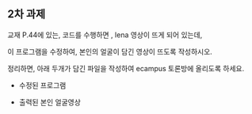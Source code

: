 ## **2차 과제** 

교재 P.44에 있는, 코드를 수행하면 , lena 영상이 뜨게 되어 있는데,

이 프로그램을 수정하여,  본인의 얼굴이 담긴 영상이 뜨도록 작성하시오.



정리하면, 아래 두개가 담긴 파일을 작성하여 ecampus 토론방에 올리도록 하세요.



- 수정된 프로그램

- 출력된 본인 얼굴영상
